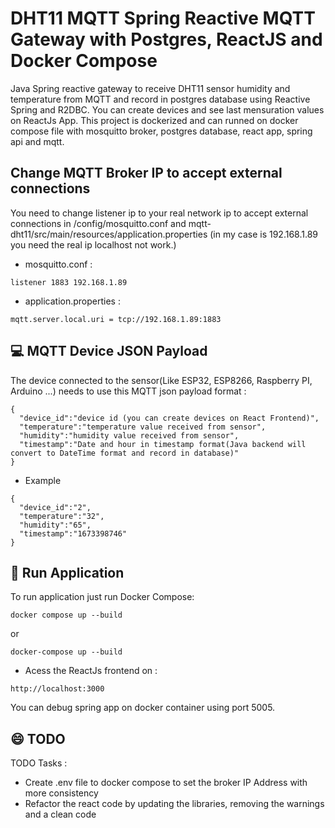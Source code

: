 # DHT11 MQTT Spring Reactive MQTT Gateway with Postgres, ReactJS and Docker Compose

Java Spring reactive gateway to receive DHT11 sensor humidity and temperature from MQTT and record in postgres database using Reactive Spring and R2DBC. You can create devices and see last mensuration values on ReactJs App. 
This project is dockerized and can runned on docker compose file with mosquitto broker, postgres database, react app, spring api and mqtt.

## Change MQTT Broker IP to accept external connections

You need to change listener ip to your real network ip to accept external connections in /config/mosquitto.conf and mqtt-dht11/src/main/resources/application.properties
(in my case is 192.168.1.89 you need the real ip localhost not work.)
  * mosquitto.conf :
```
listener 1883 192.168.1.89
```
  * application.properties :
```
mqtt.server.local.uri = tcp://192.168.1.89:1883
```
## 💻 MQTT Device JSON Payload 
The device connected to the sensor(Like ESP32, ESP8266, Raspberry PI, Arduino ...) needs to use this MQTT json payload format :
```
{
  "device_id":"device id (you can create devices on React Frontend)",
  "temperature":"temperature value received from sensor",
  "humidity":"humidity value received from sensor",
  "timestamp":"Date and hour in timestamp format(Java backend will convert to DateTime format and record in database)"
}
```
 * Example
```
{
  "device_id":"2",
  "temperature":"32",
  "humidity":"65",
  "timestamp":"1673398746"
}
```
## 🚀 Run Application
To run application just run Docker Compose:
```
docker compose up --build
```
or
```
docker-compose up --build
```
 * Acess the ReactJs frontend on : 

```
http://localhost:3000
```

You can debug spring app on docker container using port 5005.


## 😄 TODO 
TODO Tasks :
* Create .env file to docker compose to set the broker IP Address with more consistency
* Refactor the react code by updating the libraries, removing the warnings and a clean code
